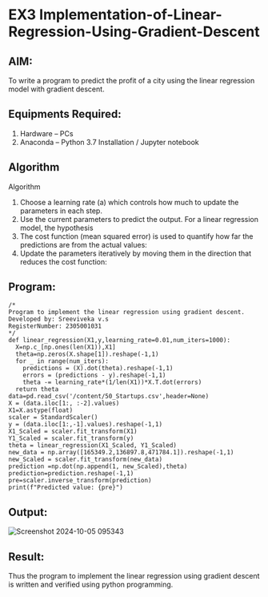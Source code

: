 # EX3 Implementation-of-Linear-Regression-Using-Gradient-Descent

## AIM:
To write a program to predict the profit of a city using the linear regression model with gradient descent.

## Equipments Required:
1. Hardware – PCs
2. Anaconda – Python 3.7 Installation / Jupyter notebook

## Algorithm
Algorithm

1. Choose a learning rate (a) which controls how much to update the parameters in each step.
2. Use the current parameters to predict the output. For a linear regression model, the hypothesis
3. The cost function (mean squared error) is used to quantify how far the predictions are from the actual values:
4. Update the parameters iteratively by moving them in the direction that reduces the cost function:


## Program:
```
/*
Program to implement the linear regression using gradient descent.
Developed by: Sreeviveka v.s
RegisterNumber: 2305001031 
*/
def linear_regression(X1,y,learning_rate=0.01,num_iters=1000):
  X=np.c_[np.ones(len(X1)),X1]
  theta=np.zeros(X.shape[1]).reshape(-1,1)
  for _ in range(num_iters):
    predictions = (X).dot(theta).reshape(-1,1)
    errors = (predictions - y).reshape(-1,1)
    theta -= learning_rate*(1/len(X1))*X.T.dot(errors)
  return theta
data=pd.read_csv('/content/50_Startups.csv',header=None)
X = (data.iloc[1:, :-2].values)
X1=X.astype(float)
scaler = StandardScaler()
y = (data.iloc[1:,-1].values).reshape(-1,1)
X1_Scaled = scaler.fit_transform(X1)
Y1_Scaled = scaler.fit_transform(y)
theta = linear_regression(X1_Scaled, Y1_Scaled)
new_data = np.array([165349.2,136897.8,471784.1]).reshape(-1,1)
new_Scaled = scaler.fit_transform(new_data)
prediction =np.dot(np.append(1, new_Scaled),theta)
prediction=prediction.reshape(-1,1)
pre=scaler.inverse_transform(prediction)
print(f"Predicted value: {pre}")
```

## Output:

![Screenshot 2024-10-05 095343](https://github.com/user-attachments/assets/5236784a-0564-46bb-9dbe-d8ee42d2c6ca)


## Result:
Thus the program to implement the linear regression using gradient descent is written and verified using python programming.
